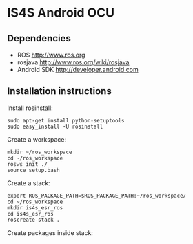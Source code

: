 # IS4S Android OCU 

## Dependencies
* ROS http://www.ros.org
* rosjava http://www.ros.org/wiki/rosjava
* Android SDK http://developer.android.com

## Installation instructions

Install rosinstall:

	sudo apt-get install python-setuptools
	sudo easy_install -U rosinstall

Create a workspace:

	mkdir ~/ros_workspace
	cd ~/ros_workspace
	rosws init ./
	source setup.bash

Create a stack:

	export ROS_PACKAGE_PATH=$ROS_PACKAGE_PATH:~/ros_workspace/
	cd ~/ros_workspace
	mkdir is4s_esr_ros
	cd is4s_esr_ros
	roscreate-stack .

Create packages inside stack:

	